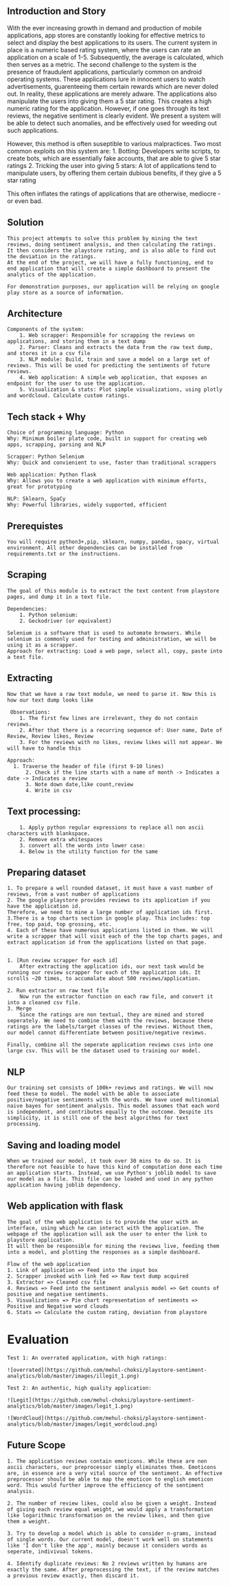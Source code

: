 ## Introduction and Story

With the ever increasing growth in demand and production of mobile applications, app stores are constantly looking for effective metrics to select and display the best applications to its users. The current system in place is a numeric based rating system, where the users can rate an application on a scale of 1-5. Subsequently, the average is calculated, which then serves as a metric. The second challenge to the system is the presence of fraudulent applications, particularly common on android operating systems. These applications lure in innocent users to watch advertisements, guarenteeing them certain rewards which are never doled out. In reality, these applications are merely adware. The applications also manipulate the users into giving them a 5 star rating. This creates a high numeric rating for the application. However, if one goes through its text reviews, the negative sentiment is clearly evident. We present a system will be able to detect such anomalies, and be effectively used for weeding out such applications.

However, this method is often suseptible to various malpractices. Two most common exploits on this system are:
	1. Botting: Developers write scripts, to create bots, which are essentially fake accounts, that are able to give 5 star ratings
	2. Tricking the user into giving 5 stars: A lot of applications tend to manipulate users, by offering them certain dubious benefits, if they give a 5 star rating

This often inflates the ratings of applications that are otherwise, mediocre - or even bad.

## Solution

	This project attempts to solve this problem by mining the text reviews, doing sentiment analysis, and then calculating the ratings. It then considers the playstore rating, and is also able to find out the deviation in the ratings.
	At the end of the project, we will have a fully functioning, end to end application that will create a simple dashboard to present the analytics of the application.

	For demonstration purposes, our application will be relying on google play store as a source of information.

## Architecture

	Components of the system:
		1. Web scrapper: Responsible for scrapping the reviews on applications, and storing them in a text dump
		2. Parser: Cleans and extracts the data from the raw text dump, and stores it in a csv file
		3. NLP module: Build, train and save a model on a large set of reviews. This will be used for predicting the sentiments of future reviews.
		4. Web application: A simple web application, that exposes an endpoint for the user to use the application. 
		5. Visualization & stats: Plot simple visualizations, using plotly and wordcloud. Calculate custom ratings.
		
## Tech stack + Why 

	Choice of programming language: Python
	Why: Minimum boiler plate code, built in support for creating web apps, scrapping, parsing and NLP

	Scrapper: Python Selenium
	Why: Quick and convienient to use, faster than traditional scrappers

	Web application: Python flask
	Why: Allows you to create a web application with minimum efforts, great for prototyping

	NLP: Sklearn, SpaCy
	Why: Powerful libraries, widely supported, efficient 

## Prerequistes
	You will require python3+,pip, sklearn, numpy, pandas, spacy, virtual environment. All other dependencies can be installed from requirements.txt or the instructions.

## Scraping

	The goal of this module is to extract the text content from playstore pages, and dump it in a text file.

	Dependencies:
		1. Python selenium:
		2. Geckodriver (or equivalent)

	Selenium is a software that is used to automate browsers. While selenium is commonly used for testing and administration, we will be using it as a scrapper.
	Approach for extracting: Load a web page, select all, copy, paste into a text file.
  
## Extracting

	Now that we have a raw text module, we need to parse it. Now this is how our text dump looks like
	
	 Observations:
		1. The first few lines are irrelevant, they do not contain reviews.
		2. After that there is a recurring sequence of: User name, Date of Review, Review likes, Review
		3. For the reviews with no likes, review likes will not appear. We will have to handle this

	Approach:
      1. Traverse the header of file (first 9-10 lines)
		  2. Check if the line starts with a name of month -> Indicates a date -> Indicates a review
		  3. Note down date,like count,review
		  4. Write in csv

## Text processing: 
		1. Apply python regular expressions to replace all non ascii characters with blankspace.
		2. Remove extra whitespaces
		3. convert all the words into lower case:
		4. Below is the utility function for the same
	
	
## Preparing dataset
	1. To prepare a well rounded dataset, it must have a vast number of reviews, from a vast number of applications
	2. The google playstore provides reviews to its application if you have the application id.
	Therefore, we need to mine a large number of application ids first.
	3.There is a top charts section in google play. This includes: top free, top paid, top grossing, etc.
	4. Each of these have numerous applications listed in them. We will write a scrapper that will visit each of the the top charts pages, and extract application id from the applications listed on that page.
  
  
	1. [Run review scrapper for each id]
		After extracting the application ids, our next task would be running our review scrapper for each of the application ids. It scrolls ~20 times, to accumalate about 500 reviews/application.

	2. Run extractor on raw text file
		Now run the extractor function on each raw file, and convert it into a cleaned csv file.
	3. Merge
		Since the ratings are non textual, they are mined and stored seperately. We need to combine them with the reviews, because these ratings are the labels/target classes of the reviews. Without them, our model cannot differentiate between positive/negative reviews.
		
	Finally, combine all the seperate application reviews csvs into one large csv. This will be the dataset used to training our model.
## NLP
	Our training set consists of 100k+ reviews and ratings. We will now feed these to model. The model with be able to associate positive/negative sentiments with the words. We have used multinomial naive bayes for sentiment analysis. This model assumes that each word is independent, and contributes equally to the outcome. Despite its simplicity, it is still one of the best algorithms for text processing.

## Saving and loading model 

	When we trained our model, it took over 30 mins to do so. It is therefore not feasible to have this kind of computation done each time an application starts. Instead, we use Python's joblib model to save our model as a file. This file can be loaded and used in any python application having joblib dependency.

	
## Web application with flask

	The goal of the web application is to provide the user with an interface, using which he can interact with the application. The webpage of the application will ask the user to enter the link to playstore application. 
	It will then be responsible for mining the reviews live, feeding them into a model, and plotting the responses as a simple dashboard.

	Flow of the web application
	1. Link of application => Feed into the input box
	2. Scrapper invoked with link fed => Raw text dump acquired
	3. Extractor => Cleaned csv file
	4. Reviews => Feed into the sentiment analysis model => Get counts of positive and negative sentiments.
	5. Visualizations => Pie chart representation of sentiments => Positive and Negative word clouds
	6. Stats => Calculate the custom rating, deviation from playstore

# Evaluation
	Test 1: An overrated application, with high ratings:

	![overrated](https://github.com/mehul-choksi/playstore-sentiment-analytics/blob/master/images/illegit_1.png)

	Test 2: An authentic, high quality application:

	![Legit](https://github.com/mehul-choksi/playstore-sentiment-analytics/blob/master/images/legit_1.png)
	
	![WordCloud](https://github.com/mehul-choksi/playstore-sentiment-analytics/blob/master/images/legit_wordcloud.png)
## Future Scope
	1. The application reviews contain emoticons. While these are non ascii characters, our preprocessor simply eliminates them. Emoticons are, in essence are a very vital source of the sentiment. An effective preprocessor should be able to map the emoticon to english emoticon word. This would further improve the efficiency of the sentiment analysis.

	2. The number of review likes, could also be given a weight. Instead of giving each review equal weight, we would apply a transformation like logarithmic transformation on the review likes, and then give them a weight.

	3. Try to develop a model which is able to consider n-grams, instead of single words. Our current model, doesn't work well on statements like 'I don't like the app', mainly because it considers words as seperate, indivivual tokens.

	4. Identify duplicate reviews: No 2 reviews written by humans are exactly the same. After preprocessing the text, if the review matches a previous review exactly, then discard it.
